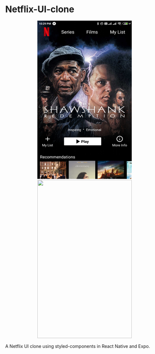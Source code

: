 # Netflix-UI-clone

<p align="center">
  <kbd>
  <img src="https://github.com/juhitiwari/Netflix-UI-clone/blob/master/s1.jpg" width="300" height="500" />
  <img src="https://github.com/juhitiwari/Netflix-UI-clone/blob/master/s2.gif" width="300" height="500" />
  </kbd>
</p>

A Netflix UI clone using styled-components in React Native and Expo.
